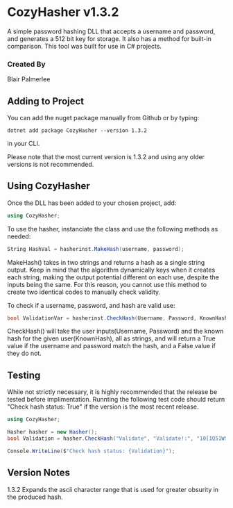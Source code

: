 # CozyHasher v1.3.2

A simple password hashing DLL that accepts a username and password, and generates a 512 bit key for storage. It also has a method for built-in comparison. This tool was built for use in C# projects. 

### Created By

Blair Palmerlee

## Adding to Project

You can add the nuget package manually from Github or by typing:

```
dotnet add package CozyHasher --version 1.3.2
```

in your CLI.

Please note that the most current version is 1.3.2 and using any older versions is not recommended. 

## Using CozyHasher

Once the DLL has been added to your chosen project, add:

```C#
using CozyHasher;
```

To use the hasher, instanciate the class and use the following methods as needed:

```C#
String HashVal = hasherinst.MakeHash(username, password);
```
MakeHash() takes in two strings and returns a hash as a single string output. Keep in mind that the algorithm dynamically keys when it creates each string, making the output potential different on each use, despite the inputs being the same. For this reason, you cannot use this method to create two identical codes to manually check validity.

To check if a username, password, and hash are valid use:

```C#
bool ValidationVar = hasherinst.CheckHash(Username, Password, KnownHash);
```
CheckHash() will take the user inputs(Username, Password) and the known hash for the given user(KnownHash), all as strings, and will return a True value if the username and password match the hash, and a False value if they do not.

## Testing

While not strictly necessary, it is highly recommended that the release be tested before implimentation. Runnting the following test code should return "Check hash status: True" if the version is the most recent release.

```C#
using CozyHasher;

Hasher hasher = new Hasher();
bool Validation = hasher.CheckHash("Validate", "Validate!:", "10[1Q51WS)1VOf21/Ye10BG10?*'g0Z02%X\200@20J311G164#CQ1MU>#<069Yg");

Console.WriteLine($"Check hash status: {Validation}");

```
## Version Notes

1.3.2 Expands the ascii character range that is used for greater obsurity in the produced hash. 
